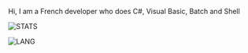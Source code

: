 Hi, I am a French developer who does C#, Visual Basic, Batch and Shell

![STATS](https://github-readme-stats.vercel.app/api?username=dazd-pkz&show_icons=true&count_private=true&theme=gotham)

![LANG](https://github-readme-stats.vercel.app/api/top-langs/?username=dazd-pkz&title_color=279b7f&text_color=bcbcbc&bg_color=0c1014&layout=compact)
